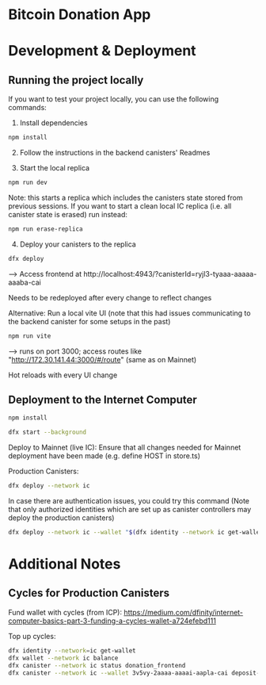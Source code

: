# Bitcoin Donation App

# Development & Deployment
## Running the project locally
If you want to test your project locally, you can use the following commands:

1. Install dependencies
```bash
npm install
```

2. Follow the instructions in the backend canisters' Readmes

3. Start the local replica
```bash
npm run dev
```

Note: this starts a replica which includes the canisters state stored from previous sessions.
If you want to start a clean local IC replica (i.e. all canister state is erased) run instead:
```bash
npm run erase-replica
```

4. Deploy your canisters to the replica
```bash
dfx deploy
```
--> Access frontend at http://localhost:4943/?canisterId=ryjl3-tyaaa-aaaaa-aaaba-cai

Needs to be redeployed after every change to reflect changes

Alternative: Run a local vite UI (note that this had issues communicating to the backend canister for some setups in the past)
```bash
npm run vite
```
--> runs on port 3000; access routes like "http://172.30.141.44:3000/#/route" (same as on Mainnet)

Hot reloads with every UI change

## Deployment to the Internet Computer
```bash
npm install

dfx start --background
```

Deploy to Mainnet (live IC):
Ensure that all changes needed for Mainnet deployment have been made (e.g. define HOST in store.ts)

Production Canisters:
```bash
dfx deploy --network ic
```

In case there are authentication issues, you could try this command
(Note that only authorized identities which are set up as canister controllers may deploy the production canisters)
```bash
dfx deploy --network ic --wallet "$(dfx identity --network ic get-wallet)"
```

# Additional Notes
## Cycles for Production Canisters
Fund wallet with cycles (from ICP): https://medium.com/dfinity/internet-computer-basics-part-3-funding-a-cycles-wallet-a724efebd111

Top up cycles:
```bash
dfx identity --network=ic get-wallet
dfx wallet --network ic balance
dfx canister --network ic status donation_frontend
dfx canister --network ic --wallet 3v5vy-2aaaa-aaaai-aapla-cai deposit-cycles 300000000000 donation_frontend
```
